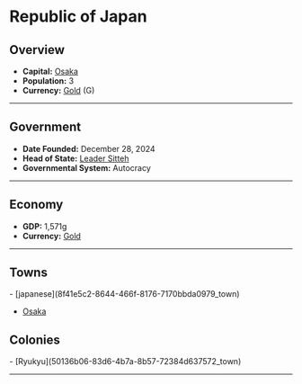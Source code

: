 <!--UNDEDITED FILE, remove this entire line if this file has been edited!-->
# <!--NAME-->Republic of Japan<!--NAME-->

## Overview

- **Capital:** <!--CAPITAL_LINK-->[Osaka](03d5d6da-a990-48c4-9cd0-4a063da0852c_town)<!--CAPITAL_LINK-->
- **Population:** <!--POPULATION-->3<!--POPULATION-->
- **Currency:** <!--CURRENCY_LINK-->[Gold](Gold_currency)<!--CURRENCY_LINK--> (<!--CURRENCY_ABV-->G<!--CURRENCY_ABV-->)

---

## Government

- **Date Founded:** <!--FOUNDED-->December 28, 2024<!--FOUNDED-->
- **Head of State:** <!--LEADER_TITLE_LINK-->[Leader Sitteh](Sitteh_user)<!--LEADER_TITLE_LINK-->
- **Governmental System:** <!--GOVERNMENT-->Autocracy<!--GOVERNMENT-->

---

## Economy

- **GDP:** <!--GDP-->1,571g<!--GDP-->
- **Currency:** <!--CURRENCY_LINK-->[Gold](Gold_currency)<!--CURRENCY_LINK-->

---

## Towns

<!--TOWNS-->- [japanese](8f41e5c2-8644-466f-8176-7170bbda0979_town)
- [Osaka](03d5d6da-a990-48c4-9cd0-4a063da0852c_town)<!--TOWNS-->

## Colonies

<!--COLONIES-->- [Ryukyu](50136b06-83d6-4b7a-8b57-72384d637572_town)<!--COLONIES-->

---